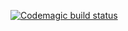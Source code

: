 [![Codemagic build status](https://api.codemagic.io/apps/631c15b498bf0a625f4ba1fa/631c15b498bf0a625f4ba1f9/status_badge.svg)](https://codemagic.io/apps/631c15b498bf0a625f4ba1fa/631c15b498bf0a625f4ba1f9/latest_build)